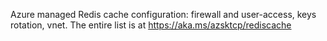 Azure managed Redis cache configuration: firewall and user-access, keys rotation, vnet. The entire list is at https://aka.ms/azsktcp/rediscache